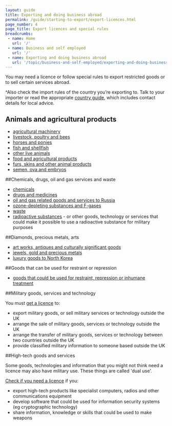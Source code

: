 ```yaml
---
layout: guide
title: Exporting and doing business abroad
permalink: /guide/starting-to-export/export-licences.html
page_number: 4
page_title: Export licences and special rules
breadcrumbs:
 - name: Home
   url: '/'
 - name: Business and self employed
   url: '/'
 - name: Exporting and doing business abroad
   url: '/topic/business-and-self-employed/exporting-and-doing-business-abroad.html'   
---
```


You may need a licence or follow special rules to export restricted goods or to sell certain services abroad. 

^Also check the import rules of the country you’re exporting to. Talk to your importer or read the appropriate [country guide](https://www.gov.uk/government/collections/exporting-country-guides), which includes contact details for local advice.

## Animals and agricultural products

- [agricultural machinery](/guidance/get-a-licence-to-export-agricultural-machinery.html)
- [livestock, poultry and bees](/guidance/get-a-licence-to-export-livestock-poultry.html)
- [horses and ponies](/guidance/get-a-licence-to-export-horses-ponies.html)
- [fish and shellfish](/guidance/get-a-licence-to-export-fish-shellfish.html)
- [other live animals](/guidance/get-a-licence-to-export-circus-endangered-research-animals.html)
- [food and agricultural products](/guidance/get-a-licence-to-export-food-and-agricultural-products.html)
- [furs, skins and other animal products](/guidance/get-a-licence-to-export-furs-skins-and-other-animal-products.html)
- [semen, ova and embryos](/guidance/get-a-licence-to-export-animal-semen-ova-embryos.html)

##Chemicals, drugs, oil and gas services and waste

- [chemicals](/guidance/get-a-licence-to-export-chemicals.html)
- [drugs and medicines](/guidance/get-a-licence-to-export-drugs-and-medicines.html)
- [oil and gas related goods and services to Russia](/guidance/get-a-licence-to-export-energy-related-goods-technology-and-services.html)
- [ozone-depleting substances and F-gases](/guidance/get-a-licence-to-export-cfcs-and-ozone-depleting-gases.html)
- [waste](/guidance/get-a-licence-to-export-waste.html)
- [radioactive substances](/guidance/get-a-licence-to-export-radioactive-substances.html) - or other goods, technology or services that could make it possible to use a radioactive substance for military purposes

##Diamonds, precious metals, arts

- [art works, antiques and culturally significant goods](/guidance/get-a-licence-to-export-cultural-goods.html)
- [jewels, gold and precious metals](/guidance/get-a-licence-to-export-diamonds.html) 
- [luxury goods to North Korea](/guidance/exporting-luxury-goods-north-korea.html)

##Goods that can be used for restraint or repression
- [goods that could be used for restraint, repression or inhumane treatment](/guidance/get-a-licence-to-export-law-enforcement-and-torture-goods.html)

##Military goods, services and technology

You must [get a licence](/guidance/get-a-licence-to-export-arms-military-or-dual-use-goods-and-services.html) to:

- export military goods, or sell military services or technology outside the UK
- arrange the sale of military goods, services or technology outside the UK
- arrange the transfer of military goods, services or technology between two countries outside the UK
- provide classified military information to someone based outside the UK

##High-tech goods and services 

Some goods, technologies and information that you might not think need a licence may also have military use. These things are called 'dual use'.

[Check if you need a licence](/guidance/get-a-licence-to-export-arms-military-or-dual-use-goods-and-services.html) if you:

- export high-tech products like specialist computers, radios and other communications equipment
- develop software that could be used for information security systems (eg cryptographic technology)
- share information, knowledge or skills that could be used to make weapons

